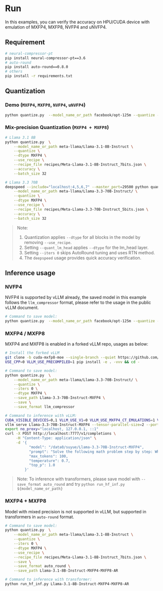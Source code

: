 # Run
 
In this examples, you can verify the accuracy on HPU/CUDA device with emulation of MXFP4, MXFP8, NVFP4 and uNVFP4.

## Requirement

```bash
# neural-compressor-pt
pip install neural-compressor-pt==3.6
# auto-round
pip install auto-round==0.8.0
# others
pip install -r requirements.txt
```

## Quantization

### Demo (`MXFP4`, `MXFP8`, `NVFP4`, `uNVFP4`)

```bash
python quantize.py  --model_name_or_path facebook/opt-125m --quantize --dtype MXFP4 --batch_size 8 --accuracy
```

### Mix-precision Quantization (`MXFP4 + MXFP8`)

```bash
# Llama 3.1 8B
python quantize.py  \
    --model_name_or_path meta-llama/Llama-3.1-8B-Instruct \
    --quantize \
    --dtype MXFP4 \
    --use_recipe \
    --recipe_file recipes/Meta-Llama-3.1-8B-Instruct_7bits.json \
    --accuracy \
    --batch_size 32

# Llama 3.3 70B
deepspeed --include="localhost:4,5,6,7" --master_port=29500 python quantize.py  \
    --model_name_or_path meta-llama/Llama-3.3-70B-Instruct/ \
    --quantize \
    --dtype MXFP4 \
    --use_recipe \
    --recipe_file recipes/Meta-Llama-3.3-70B-Instruct_5bits.json \
    --accuracy \
    --batch_size 32
```

> Note: 
> 1. Quantization applies `--dtype` for all blocks in the model by removing `--use_recipe`.
> 2. Setting `--quant_lm_head` applies `--dtype` for the lm_head layer.
> 3. Setting `--iters 0` skips AutoRound tuning and uses RTN method.
> 4. The `deepspeed` usage provides quick accuracy verification.

## Inference usage

### NVFP4
NVFP4 is supported by vLLM already, the saved model in this example follows the `llm_compressor` format, please refer to the usage in the public vLLM document.

```bash
# Command to save model:
python quantize.py  --model_name_or_path facebook/opt-125m --quantize --dtype NVFP4 --batch_size 8 --save --save_path opt-125m-nvfp4 --save_format llm_compressor
```

### MXFP4 / MXFP8
MXFP4 and MXFP8 is enabled in a forked vLLM repo, usages as below:
```bash
# Install the forked vLLM
git clone -b cuda-mxfp8-moe --single-branch --quiet https://github.com/yiliu30/vllm-fork.git && cd vllm-fork
USE_CPP=0 VLLM_USE_PRECOMPILED=1 pip install -e . -vvv && cd -

# Command to save model:
python quantize.py  \
    --model_name_or_path meta-llama/Llama-3.3-70B-Instruct/ \
    --quantize \
    --iters 0 \
    --dtype MXFP4 \
    --save_path Llama-3.3-70B-Instruct-MXFP4 \
    --save \
    --save_format llm_compressor

# Command to inference with vLLM:
CUDA_VISIBLE_DEVICES=0,1 VLLM_USE_V1=0 VLLM_USE_MXFP4_CT_EMULATIONS=1 VLLM_LOGGING_LEVEL=DEBUG \
vllm serve Llama-3.3-70B-Instruct-MXFP4 --tensor-parallel-size=2 --port 7777 --host localhost --trust-remote-code --dtype bfloat16 --enforce-eager
export no_proxy="localhost, 127.0.0.1, ::1"
curl -X POST http://localhost:7777/v1/completions \
     -H "Content-Type: application/json" \
     -d '{
           "model": "/data0/suyue/Llama-3.3-70B-Instruct-MXFP4",
           "prompt": "Solve the following math problem step by step: What is 25 + 37? Please answer directly with the result.",
           "max_tokens": 100,
           "temperature": 0.7,
           "top_p": 1.0
         }'
```
> Note: To inference with transformers, please save model with `--save_format auto_round` and try `python run_hf_inf.py ${model_name_or_path}`

### MXFP4 + MXFP8
Model with mixed precision is not supported in vLLM, but supported in transformers in `auto-round` format. 

```bash
# Command to save model:
python quantize.py  \
    --model_name_or_path meta-llama/Llama-3.1-8B-Instruct \
    --quantize \
    --iters 0 \
    --dtype MXFP4 \
    --use_recipe \
    --recipe_file recipes/Meta-Llama-3.1-8B-Instruct_7bits.json \
    --save \
    --save_format auto_round \
    --save_path Llama-3.1-8B-Instruct-MXFP4-MXFP8-AR

# Command to inference with transformer:
python run_hf_inf.py Llama-3.1-8B-Instruct-MXFP4-MXFP8-AR
```
